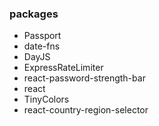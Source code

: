 ### packages
* Passport
* date-fns
* DayJS
* ExpressRateLimiter
* react-password-strength-bar
* react
* TinyColors
* react-country-region-selector